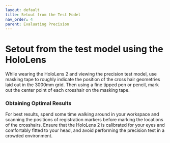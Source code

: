 ```yaml
---
layout: default
title: Setout from the Test Model
nav_order: 4
parent: Evaluating Precision
---
```


# Setout from the test model using the HoloLens

While wearing the HoloLens 2 and viewing the precision test model, use masking tape to roughly indicate the position of the cross hair geometries laid out in the 3000mm grid. Then using a fine tipped pen or pencil, mark out the center point of each crosshair on the masking tape.

### Obtaining Optimal Results

For best results, spend some time walking around in your workspace and scanning the positions of registration markers before marking the locations of the crosshairs. Ensure that the HoloLens 2 is calibrated for your eyes and comfortably fitted to your head, and avoid performing the precision test in a crowded environment.
